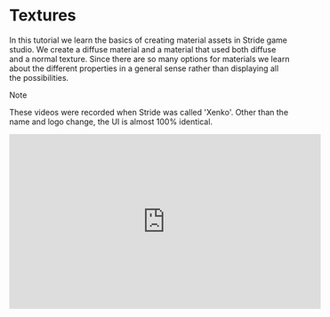 # Textures
In this tutorial we learn the basics of creating material assets in Stride game studio. We create a diffuse material and a material that used both diffuse and a normal texture. Since there are so many options for materials we learn about the different properties in a general sense rather than displaying all the possibilities.

> [!NOTE]
> These videos were recorded when Stride was called 'Xenko'. Other than the name and logo change, the UI is almost 100% identical.

<iframe width="560" height="315" src="https://www.youtube.com/embed/wBNN_uSIJ-E" frameborder="0" allow="accelerometer; autoplay; encrypted-media; gyroscope; picture-in-picture" allowfullscreen></iframe>